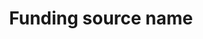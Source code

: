 ---
title: 'Funding source name'
field: 'is.contributor.funder'
slug: 'global-funding-source-name'
description: 'Full name(s) of funders/investors that sponsored the resource'
comment: 'Usually the full name of an organization. Use resources like ROR.'
required: False
module: 'Provenance'
cluster: 'Global'
policy: 'Free value. Repeat values.'
layout: 'home'
---
